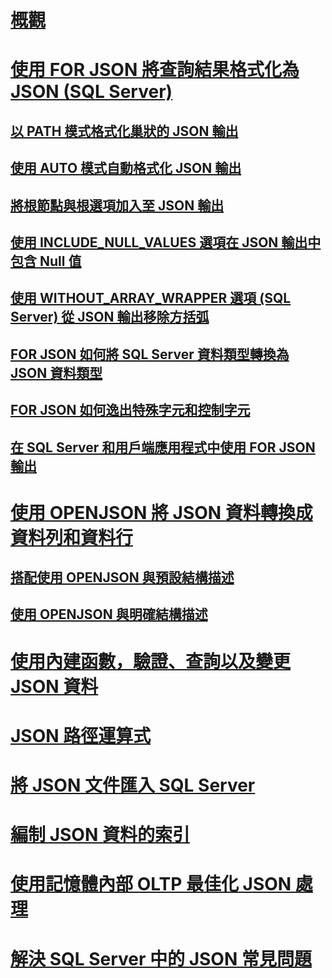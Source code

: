 # [概觀](json-data-sql-server.md)  
# [使用 FOR JSON 將查詢結果格式化為 JSON (SQL Server)](format-query-results-as-json-with-for-json-sql-server.md)  
## [以 PATH 模式格式化巢狀的 JSON 輸出](format-nested-json-output-with-path-mode-sql-server.md)  
## [使用 AUTO 模式自動格式化 JSON 輸出](format-json-output-automatically-with-auto-mode-sql-server.md)  
## [將根節點與根選項加入至 JSON 輸出](add-a-root-node-to-json-output-with-the-root-option-sql-server.md)  
## [使用 INCLUDE_NULL_VALUES 選項在 JSON 輸出中包含 Null 值](include-null-values-in-json-include-null-values-option.md)  
## [使用 WITHOUT_ARRAY_WRAPPER 選項 (SQL Server) 從 JSON 輸出移除方括弧](remove-square-brackets-from-json-without-array-wrapper-option.md)  
## [FOR JSON 如何將 SQL Server 資料類型轉換為 JSON 資料類型](how-for-json-converts-sql-server-data-types-to-json-data-types-sql-server.md)  
## [FOR JSON 如何逸出特殊字元和控制字元](how-for-json-escapes-special-characters-and-control-characters-sql-server.md)  
## [在 SQL Server 和用戶端應用程式中使用 FOR JSON 輸出](use-for-json-output-in-sql-server-and-in-client-apps-sql-server.md)  
# [使用 OPENJSON 將 JSON 資料轉換成資料列和資料行](convert-json-data-to-rows-and-columns-with-openjson-sql-server.md)  
## [搭配使用 OPENJSON 與預設結構描述](use-openjson-with-the-default-schema-sql-server.md)  
## [使用 OPENJSON 與明確結構描述](use-openjson-with-an-explicit-schema-sql-server.md)  
# [使用內建函數，驗證、查詢以及變更 JSON 資料](validate-query-and-change-json-data-with-built-in-functions-sql-server.md)  
# [JSON 路徑運算式](json-path-expressions-sql-server.md)  
# [將 JSON 文件匯入 SQL Server](import-json-documents-into-sql-server.md)  
# [編制 JSON 資料的索引](index-json-data.md)  
# [使用記憶體內部 OLTP 最佳化 JSON 處理](optimize-json-processing-with-in-memory-oltp.md)  
# [解決 SQL Server 中的 JSON 常見問題](solve-common-issues-with-json-in-sql-server.md)  
